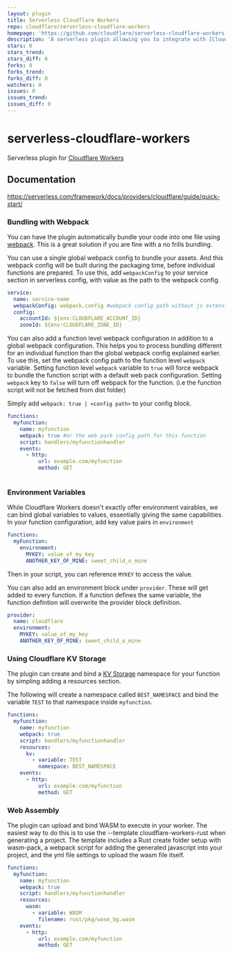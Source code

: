 ```yaml
---
layout: plugin
title: Serverless Cloudflare Workers
repo: cloudflare/serverless-cloudflare-workers
homepage: 'https://github.com/cloudflare/serverless-cloudflare-workers'
description: 'A serverless plugin allowing you to integrate with [Cloudflare Workers](https://cloudflareworkers.com/#12a9195720fe4ed660949efdbd9c0219:https://tutorial.cloudflareworkers.com)'
stars: 0
stars_trend: 
stars_diff: 0
forks: 0
forks_trend: 
forks_diff: 0
watchers: 0
issues: 0
issues_trend: 
issues_diff: 0
---
```



# serverless-cloudflare-workers

Serverless plugin for [Cloudflare Workers](https://developers.cloudflare.com/workers/)

## Documentation

https://serverless.com/framework/docs/providers/cloudflare/guide/quick-start/

### Bundling with Webpack

You can have the plugin automatically bundle your code into one file using [webpack](https://webpack.js.org/). This is a great solution if you are fine with a no frills bundling.

You can use a single global webpack config to bundle your assets. And this webpack config will be built during the packaging time, before individual functions are prepared. To use this, add `webpackConfig` to your service section in serverless config, with value as the path to the webpack config.

```yaml
service:
  name: service-name
  webpackConfig: webpack.config #webpack config path without js extension from root folder.
  config:
    accountId: ${env:CLOUDFLARE_ACCOUNT_ID}
    zoneId: ${env:CLOUDFLARE_ZONE_ID}

```

You can also add a function level webpack configuration in addition to a global webpack configuration. This helps you to process bundling different for an individual function than the global webpack config explained earlier. To use this, set the webpack config path to the function level `webpack` variable. Setting function level `webpack` variable to `true` will force webpack to bundle the function script with a default web pack configuration. Setting `webpack` key to `false` will turn off webpack for the function. (i.e the function script will not be fetched from dist folder)

Simply add `webpack: true | <config path>` to your config block.

```yaml
functions:
  myfunction:
    name: myfunction
    webpack: true #or the web pack config path for this function
    script: handlers/myfunctionhandler
    events:
      - http:
          url: example.com/myfunction
          method: GET
  
```

### Environment Variables

While Cloudflare Workers doesn't exactly offer environment vairables, we can bind global variables to values, essentially giving the same capabilities. In your function configuration, add key value pairs in `environment`

```yaml
functions:
  myFunction:
    environment:
      MYKEY: value_of_my_key
      ANOTHER_KEY_OF_MINE: sweet_child_o_mine

```

Then in your script, you can reference `MYKEY` to access the value.

You can also add an environment block under `provider`. These will get added to every function. If a function defines the same variable, the function defintion will overwrite the provider block definition.

```yaml
provider:
  name: cloudflare
  environment:
    MYKEY: value_of_my_key
    ANOTHER_KEY_OF_MINE: sweet_child_o_mine

```

### Using Cloudflare KV Storage

The plugin can create and bind a [KV Storage](https://developers.cloudflare.com/workers/kv/) namespace for your function by simpling adding a resources section.

The following will create a namespace called `BEST_NAMESPACE` and bind the variable `TEST` to that namespace inside `myfunction`.

```yaml
functions:
  myfunction:
    name: myfunction
    webpack: true
    script: handlers/myfunctionhandler
    resources:
      kv:
        - variable: TEST
          namespace: BEST_NAMESPACE
    events:
      - http:
          url: example.com/myfunction
          method: GET
```

### Web Assembly

The plugin can upload and bind WASM to execute in your worker. The easiest way to do this is to use the --template cloudflare-workers-rust when generating a project. The template includes a Rust create folder setup with wasm-pack, a webpack script for adding the generated javascript into your project, and the yml file settings to upload the wasm file itself.

```yaml
functions:
  myfunction:
    name: myfunction
    webpack: true
    script: handlers/myfunctionhandler
    resources:
      wasm:
        - variable: WASM
          filename: rust/pkg/wasm_bg.wasm
    events:
      - http:
          url: example.com/myfunction
          method: GET
```

